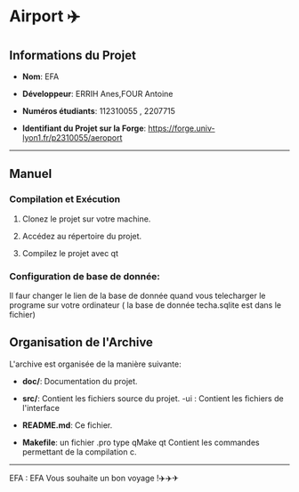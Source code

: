 # Airport ✈️



## Informations du Projet

- **Nom**: EFA

- **Développeur**: ERRIH Anes,FOUR Antoine

- **Numéros étudiants**: 112310055 , 2207715

- **Identifiant du Projet sur la Forge**: https://forge.univ-lyon1.fr/p2310055/aeroport



---



## Manuel

### Compilation et Exécution

1. Clonez le projet sur votre machine.

2. Accédez au répertoire du projet.

3. Compilez le projet avec qt



### Configuration de base de donnée:

Il faur changer le lien de la base de donnée quand vous telecharger le programe sur votre ordinateur ( la base de donnée techa.sqlite est dans le fichier)


## Organisation de l'Archive

L'archive est organisée de la manière suivante:



- **doc/**: Documentation du projet.

- **src/**: Contient les fichiers source du projet.
-ui : Contient les fichiers de l'interface

- **README.md**: Ce fichier.

- **Makefile**: un fichier .pro  type qMake qt  Contient les commandes permettant de la compilation c.



---

EFA : EFA Vous souhaite un bon voyage !✈️✈️✈